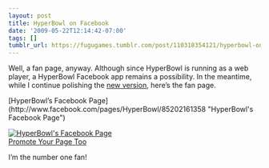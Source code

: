 ```yaml
---
layout: post
title: HyperBowl on Facebook
date: '2009-05-22T12:14:42-07:00'
tags: []
tumblr_url: https://fugugames.tumblr.com/post/110318354121/hyperbowl-on-facebook
---
```

Well, a fan page, anyway. Although since HyperBowl is running as a web player, a HyperBowl Facebook app remains a possibility. In the meantime, while I continue polishing the [new version](http://www.hyperbowl3d.com/), here’s the fan page.

<!-- Facebook Badge START -->[HyperBowl’s Facebook Page](http://www.facebook.com/pages/HyperBowl/85202161358 "HyperBowl's Facebook Page")  
[![HyperBowl's Facebook Page](http://badge.facebook.com/badge/85202161358.1124.1752790262.png)](http://www.facebook.com/pages/HyperBowl/85202161358 "HyperBowl's Facebook Page")  
[Promote Your Page Too](http://www.facebook.com/business/dashboard/ "Make your own badge!")<!-- Facebook Badge END -->

I’m the number one fan!

